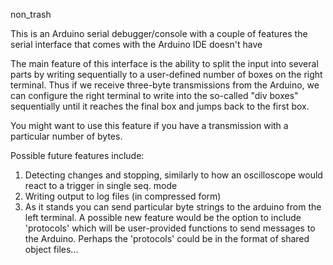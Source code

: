 non_trash

This is an Arduino serial debugger/console with a couple of features the serial interface that 
comes with the Arduino IDE doesn't have

The main feature of this interface is the ability to split the input into several parts by writing sequentially to a user-defined 
number of boxes on the right terminal. Thus if we receive three-byte transmissions from the Arduino, we can configure the right
terminal to write into the so-called "div boxes" sequentially until it reaches the final box and jumps back to the first box.

You might want to use this feature if you have a transmission with a particular number of bytes.

Possible future features include:
1. Detecting changes and stopping, similarly to how an oscilloscope would react to a trigger in single seq. mode
2. Writing output to log files (in compressed form)
3. As it stands you can send particular byte strings to the arduino from the left terminal. A possible new feature would be
the option to include 'protocols' which will be user-provided functions to send messages to the Arduino. Perhaps the 
'protocols' could be in the format of shared object files...
